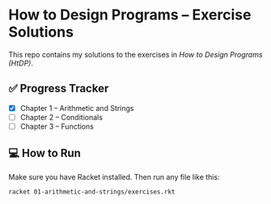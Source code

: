 # How to Design Programs – Exercise Solutions

This repo contains my solutions to the exercises in *How to Design Programs (HtDP)*.

## ✅ Progress Tracker
- [x] Chapter 1 – Arithmetic and Strings
- [ ] Chapter 2 – Conditionals
- [ ] Chapter 3 – Functions

## 💻 How to Run
Make sure you have Racket installed. Then run any file like this:

```bash
racket 01-arithmetic-and-strings/exercises.rkt

